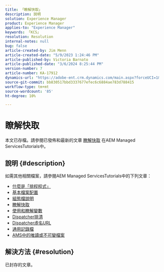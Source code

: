 ```yaml
---
title: 「瞭解快取」
description: 說明
solution: Experience Manager
product: Experience Manager
applies-to: "Experience Manager"
keywords: 「KCS」
resolution: Resolution
internal-notes: null
bug: false
article-created-by: Jim Menn
article-created-date: "5/9/2023 1:24:46 PM"
article-published-by: Victoria Barnato
article-published-date: "3/6/2024 8:25:44 PM"
version-number: 7
article-number: KA-17912
dynamics-url: "https://adobe-ent.crm.dynamics.com/main.aspx?forceUCI=1&pagetype=entityrecord&etn=knowledgearticle&id=f4bcfadc-6cee-ed11-8849-6045bd006b3d"
source-git-commit: bb830517bbd3337677efec6c6884ae783d788415
workflow-type: tm+mt
source-wordcount: '85'
ht-degree: 10%

---
```


# 瞭解快取


本文已存檔。請參閱已發佈和最新的文章 [瞭解快取](https://experienceleague.adobe.com/docs/experience-manager-learn/ams/dispatcher/understanding-cache.html) 在AEM Managed ServicesTutorials中。

## 說明 {#description}


如需其他相關檔案，請參閱AEM Managed ServicesTutorials中的下列文章：

- [什麼是「排程程式」](https://experienceleague.adobe.com/docs/experience-manager-learn/ams/dispatcher/what-is-the-dispatcher.html)
- [基本檔案配置](https://experienceleague.adobe.com/docs/experience-manager-learn/ams/dispatcher/basic-file-layout.html?lang=en)
- [組態檔說明](https://experienceleague.adobe.com/docs/experience-manager-learn/ams/dispatcher/explanation-config-files.html)
- [瞭解快取](https://experienceleague.adobe.com/docs/experience-manager-learn/ams/dispatcher/understanding-cache.html)
- [使用和瞭解變數](https://experienceleague.adobe.com/docs/experience-manager-learn/ams/dispatcher/variables.html)
- [Dispatcher排清](https://experienceleague.adobe.com/docs/experience-manager-learn/ams/dispatcher/disp-flushing.html)
- [Dispatcher虛名URL](https://experienceleague.adobe.com/docs/experience-manager-learn/ams/dispatcher/disp-vanity-url.html)
- [通用記錄檔](https://experienceleague.adobe.com/docs/experience-manager-learn/ams/dispatcher/common-logs.html)
- [AMS中的唯讀或不可變檔案](https://experienceleague.adobe.com/docs/experience-manager-learn/ams/dispatcher/immutable-files.html)



## 解決方法 {#resolution}


已封存的文章。
